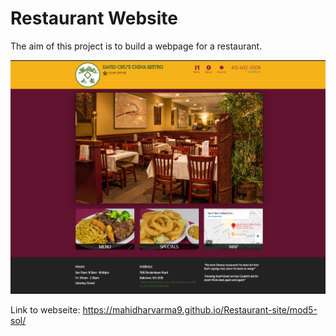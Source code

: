 # Restaurant Website


The aim of this project is to build a webpage for a restaurant.

![](Restaurant_Homepage.png)



Link to webseite: https://mahidharvarma9.github.io/Restaurant-site/mod5-sol/ 
